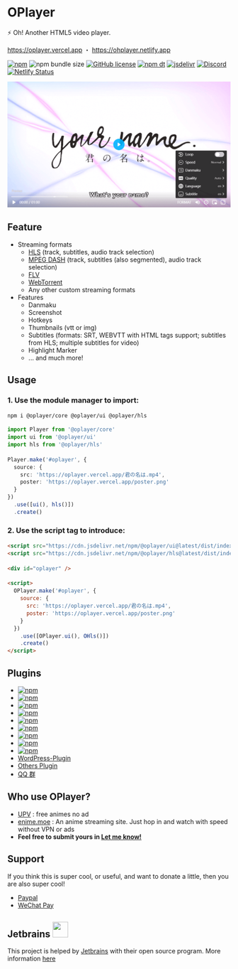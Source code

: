 # OPlayer

⚡ Oh! Another HTML5 video player.

https://oplayer.vercel.app ・ https://ohplayer.netlify.app

[![npm](https://img.shields.io/npm/v/@oplayer/core?style=flat-square)](https://www.npmjs.com/package/@oplayer/core)
![npm bundle size](https://img.shields.io/bundlephobia/minzip/@oplayer/core?style=flat-square&label=core)
[![GitHub license](https://img.shields.io/github/license/shiyiya/oplayer?style=flat-square)](https://github.com/shiyiya/oplayer/blob/main/LICENSE)
[![npm dt](https://img.shields.io/npm/dt/@oplayer/core?style=flat-square)](https://www.npmjs.com/package/@oplayer/core)
[![jsdelivr](https://data.jsdelivr.com/v1/package/npm/@oplayer/core/badge)](https://www.jsdelivr.com/package/npm/@oplayer/core)
[![Discord](https://img.shields.io/discord/1017615537234264185.svg?label=&logo=discord&logoColor=fff&color=7389D8&labelColor=6A7EC2&style=flat-square)](https://discord.gg/hzjxYyPbKh)
[![Netlify Status](https://api.netlify.com/api/v1/badges/1dac4911-935b-43a0-a69d-15c98e2668ed/deploy-status)](https://app.netlify.com/sites/ohplayer/deploys)

![oplayer](./oplayer.png)

## Feature

- Streaming formats
  - [HLS](./packages/hls) (track, subtitles, audio track selection)
  - [MPEG DASH](./packages/dash) (track, subtitles (also segmented), audio track selection)
  - [FLV](./packages/mpegts)
  - [WebTorrent](./packages/torrent)
  - Any other custom streaming formats
- Features
  - Danmaku
  - Screenshot
  - Hotkeys
  - Thumbnails (vtt or img)
  - Subtitles (formats: SRT, WEBVTT with HTML tags support; subtitles from HLS; multiple subtitles for video)
  - Highlight Marker
  - ... and much more!

## Usage

### 1. Use the module manager to import:

```bash
npm i @oplayer/core @oplayer/ui @oplayer/hls
```

```ts
import Player from '@oplayer/core'
import ui from '@oplayer/ui'
import hls from '@oplayer/hls'

Player.make('#oplayer', {
  source: {
    src: 'https://oplayer.vercel.app/君の名は.mp4',
    poster: 'https://oplayer.vercel.app/poster.png'
  }
})
  .use([ui(), hls()])
  .create()
```

### 2. Use the script tag to introduce:

```html
<script src="https://cdn.jsdelivr.net/npm/@oplayer/ui@latest/dist/index.ui.js"></script>
<script src="https://cdn.jsdelivr.net/npm/@oplayer/hls@latest/dist/index.hls.js"></script>

<div id="oplayer" />

<script>
  OPlayer.make('#oplayer', {
    source: {
      src: 'https://oplayer.vercel.app/君の名は.mp4',
      poster: 'https://oplayer.vercel.app/poster.png'
    }
  })
    .use([OPlayer.ui(), OHls()])
    .create()
</script>
```

## Plugins

- [![npm](https://img.shields.io/npm/v/@oplayer/core?style=flat-square&label=@oplayer/core)](./packages/core)
- [![npm](https://img.shields.io/npm/v/@oplayer/ui?style=flat-square&label=@oplayer/ui)](./packages/ui)
- [![npm](https://img.shields.io/npm/v/@oplayer/hls?style=flat-square&label=@oplayer/hls)](./packages/hls)
- [![npm](https://img.shields.io/npm/v/@oplayer/dash?style=flat-square&label=@oplayer/dash)](./packages/dash)
- [![npm](https://img.shields.io/npm/v/@oplayer/mpegts?style=flat-square&label=@oplayer/mpegts)](./packages/mpegts)
- [![npm](https://img.shields.io/npm/v/@oplayer/torrent?style=flat-square&label=@oplayer/torrent)](./packages/torrent)
- [![npm](https://img.shields.io/npm/v/@oplayer/danmaku?style=flat-square&label=@oplayer/danmaku)](./packages/danmaku)
- [![npm](https://img.shields.io/npm/v/@oplayer/vast?style=flat-square&label=@oplayer/vast)](./packages/vast)
- [![npm](https://img.shields.io/npm/v/@oplayer/react?style=flat-square&label=@oplayer/react)](./packages/react)
- [WordPress-Plugin](https://github.com/shiyiya/WordPress-Plugin-OPlayer)
- [Others Plugin](https://github.com/shiyiya/oplayer/issues/41)
- [QQ 群](https://jq.qq.com/?_wv=1027&k=YzsRgkXB)

## Who use OPlayer?

- [UPV](https://web.月色真美.life) : free animes no ad
- [enime.moe](https://enime.moe) : An anime streaming site. Just hop in and watch with speed without VPN or ads
- **Feel free to submit yours in [Let me know!](https://github.com/shiyiya/oplayer/issues/new)**

## Support

If you think this is super cool, or useful, and want to donate a little, then you are also super cool!

- [Paypal](https://www.paypal.com/paypalme/ShiYiYa)
- [WeChat Pay](https://www.oaii.me/wechat_donate.png)

## Jetbrains <img src="https://resources.jetbrains.com/storage/products/company/brand/logos/jb_beam.png" width="35" height="35">

This project is helped by [Jetbrains](https://www.jetbrains.com/) with their open source program.
More information [here](https://jb.gg/OpenSourceSupport)
